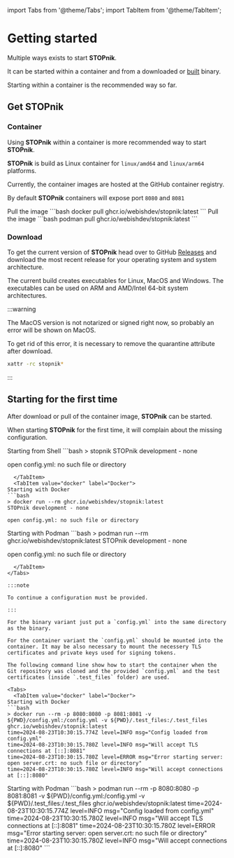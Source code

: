 

import Tabs from '@theme/Tabs';
import TabItem from '@theme/TabItem';

# Getting started

Multiple ways exists to start **STOPnik**.

It can be started within a container and from a downloaded or [built](../advanced/build.md) binary.

Starting within a container is the recommended way so far.

## Get STOPnik

### Container

Using **STOPnik** within a container is more recommended way to start **STOPnik**.

**STOPnik** is build as Linux container for `linux/amd64` and `linux/arm64` platforms.

Currently, the container images are hosted at the GitHub container registry.

By default **STOPnik** containers will expose port `8080` and `8081`

<Tabs>
  <TabItem value="docker" label="Docker">
Pull the image
```bash
docker pull ghcr.io/webishdev/stopnik:latest
```
  </TabItem>
  <TabItem value="podman" label="Podman">
Pull the image
```bash
podman pull ghcr.io/webishdev/stopnik:latest
```
  </TabItem>
</Tabs>

### Download

To get the current version of **STOPnik** head over to GitHub [Releases](https://github.com/webishdev/stopnik/releases)
and download the most recent release for your operating system and system architecture.

The current build creates executables for Linux, MacOS and Windows.
The executables can be used on ARM and AMD/Intel 64-bit system architectures.

:::warning

The MacOS version is not notarized or signed right now, so probably an error will be shown on MacOS.

To get rid of this error, it is necessary to remove the quarantine attribute after download.

```bash
xattr -rc stopnik*
```

:::

## Starting for the first time

After download or pull of the container image, **STOPnik** can be started.

When starting **STOPnik** for the first time, it will complain about the missing configuration.

<Tabs>
  <TabItem value="shell" label="Shell" default>
Starting from Shell
```bash
> stopnik 
STOPnik development - none

open config.yml: no such file or directory
```
  </TabItem>
  <TabItem value="docker" label="Docker">
Starting with Docker
```bash
> docker run --rm ghcr.io/webishdev/stopnik:latest
STOPnik development - none

open config.yml: no such file or directory
```
  </TabItem>
  <TabItem value="podman" label="Podman">
Starting with Podman
```bash
> podman run --rm ghcr.io/webishdev/stopnik:latest
STOPnik development - none

open config.yml: no such file or directory
```
  </TabItem>
</Tabs>

:::note

To continue a configuration must be provided.

:::

For the binary variant just put a `config.yml` into the same directory as the binary.

For the container variant the `config.yml` should be mounted into the container. It may be also necessary to mount the necessery TLS certificates and private keys used for signing tokens.

The following command line show how to start the container when the Git repository was cloned and the provided `config.yml` and the test certificates (inside `.test_files` folder) are used.

<Tabs>
  <TabItem value="docker" label="Docker">
Starting with Docker
```bash
> docker run --rm -p 8080:8080 -p 8081:8081 -v ${PWD}/config.yml:/config.yml -v ${PWD}/.test_files:/.test_files ghcr.io/webishdev/stopnik:latest
time=2024-08-23T10:30:15.774Z level=INFO msg="Config loaded from config.yml"
time=2024-08-23T10:30:15.780Z level=INFO msg="Will accept TLS connections at [::]:8081"
time=2024-08-23T10:30:15.780Z level=ERROR msg="Error starting server: open server.crt: no such file or directory"
time=2024-08-23T10:30:15.780Z level=INFO msg="Will accept connections at [::]:8080"
```
  </TabItem>
  <TabItem value="podman" label="Podman">
Starting with Podman
```bash
> podman run --rm -p 8080:8080 -p 8081:8081 -v ${PWD}/config.yml:/config.yml -v ${PWD}/.test_files:/.test_files ghcr.io/webishdev/stopnik:latest
time=2024-08-23T10:30:15.774Z level=INFO msg="Config loaded from config.yml"
time=2024-08-23T10:30:15.780Z level=INFO msg="Will accept TLS connections at [::]:8081"
time=2024-08-23T10:30:15.780Z level=ERROR msg="Error starting server: open server.crt: no such file or directory"
time=2024-08-23T10:30:15.780Z level=INFO msg="Will accept connections at [::]:8080"
```
  </TabItem>
</Tabs>